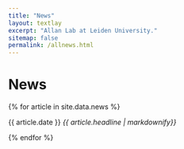 ```yaml
---
title: "News"
layout: textlay
excerpt: "Allan Lab at Leiden University."
sitemap: false
permalink: /allnews.html
---
```


# News

{% for article in site.data.news %}
<p>
{{ article.date }} 
<em>
{{ article.headline | markdownify}}
</em>
</p>
{% endfor %}

